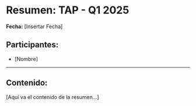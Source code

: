 # Resumen: TAP - Q1 2025

**Fecha:** [Insertar Fecha]

## Participantes:
* [Nombre]

---

## Contenido:

[Aquí va el contenido de la resumen...]